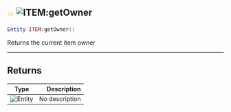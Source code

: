 ## ![shared](../../.gitbook/assets/shared.png) ![ITEM](./readme/item "mention"):getOwner

```lua
Entity ITEM:getOwner()
```

Returns the current item owner

------
## Returns

| Type   | Description |
| ------ | ----------: |
| ![Entity](./readme/entity "mention") | No description |

